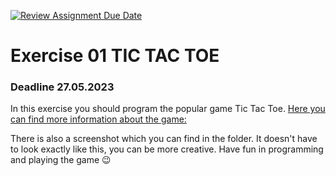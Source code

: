 [![Review Assignment Due Date](https://classroom.github.com/assets/deadline-readme-button-24ddc0f5d75046c5622901739e7c5dd533143b0c8e959d652212380cedb1ea36.svg)](https://classroom.github.com/a/s25wuyY5)
# Exercise 01 TIC TAC TOE 
### Deadline 27.05.2023

In this exercise you should program the popular game Tic Tac Toe. 
[Here you can find more information about the game:](https://en.wikipedia.org/wiki/Tic-tac-toe)

There is also a screenshot which you can find in the folder.
It doesn't have to look exactly like this, you can be more creative. 
Have fun in programming and playing the game :wink:
